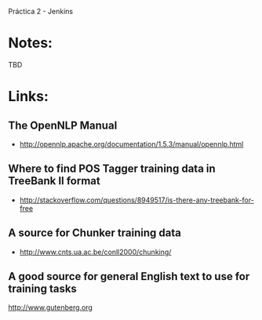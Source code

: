 Práctica 2 - Jenkins 

# Notes:

TBD

# Links:

## The OpenNLP Manual
* http://opennlp.apache.org/documentation/1.5.3/manual/opennlp.html

## Where to find POS Tagger training data in TreeBank II format
* http://stackoverflow.com/questions/8949517/is-there-any-treebank-for-free

## A source for Chunker training data
* http://www.cnts.ua.ac.be/conll2000/chunking/

## A good source for general English text to use for training tasks
http://www.gutenberg.org
